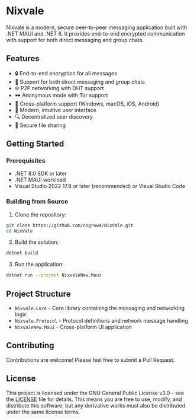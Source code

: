 # Nixvale

Nixvale is a modern, secure peer-to-peer messaging application built with .NET MAUI and .NET 8. It provides end-to-end encrypted communication with support for both direct messaging and group chats.

## Features

- 🔒 End-to-end encryption for all messages
- 👥 Support for both direct messaging and group chats
- 🌐 P2P networking with DHT support
- 🕶️ Anonymous mode with Tor support
- 📱 Cross-platform support (Windows, macOS, iOS, Android)
- 🎨 Modern, intuitive user interface
- 🔍 Decentralized user discovery
- 📂 Secure file sharing

## Getting Started

### Prerequisites

- .NET 8.0 SDK or later
- .NET MAUI workload
- Visual Studio 2022 17.8 or later (recommended) or Visual Studio Code

### Building from Source

1. Clone the repository:
```bash
git clone https://github.com/cogrow4/NixVale.git
cd NixVale
```

2. Build the solution:
```bash
dotnet build
```

3. Run the application:
```bash
dotnet run --project NixvaleNew.Maui
```

## Project Structure

- `Nixvale.Core` - Core library containing the messaging and networking logic
- `Nixvale.Protocol` - Protocol definitions and network message handling
- `NixvaleNew.Maui` - Cross-platform UI application

## Contributing

Contributions are welcome! Please feel free to submit a Pull Request.

## License

This project is licensed under the GNU General Public License v3.0 - see the [LICENSE](LICENSE) file for details. This means you are free to use, modify, and distribute this software, but any derivative works must also be distributed under the same license terms.

